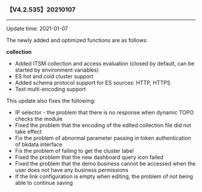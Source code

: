 ### 【V4.2.535】20210107
----
Update time: 2021-01-07

The newly added and optimized functions are as follows:

**collection**

* Added ITSM collection and access evaluation (closed by default, can be started by environment variables)
* ES hot and cold cluster support
* Added schema protocol support for ES sources: HTTP, HTTPS
* Text multi-encoding support


This update also fixes the following:

* IP selector - the problem that there is no response when dynamic TOPO checks the module
* Fixed the problem that the encoding of the edited collection file did not take effect
* Fix the problem of abnormal parameter passing in token authentication of bkdata interface
* Fix the problem of failing to get the cluster label
* Fixed the problem that the new dashboard query icon failed
* Fixed the problem that the demo business cannot be accessed when the user does not have any business permissions
* If the link configuration is empty when editing, the problem of not being able to continue saving